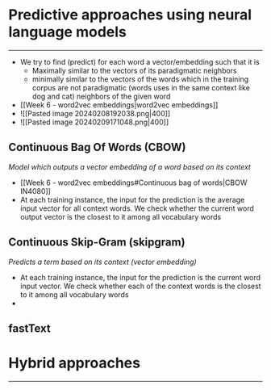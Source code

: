 


# Predictive approaches using neural language models
---

* We try to find (predict) for each word a vector/embedding such that it is
	* Maximally similar to the vectors of its paradigmatic neighbors
	* minimally similar to the vectors of the words which in the training corpus are not paradigmatic (words uses in the same context like dog and cat) neighbors of the given word
* [[Week 6 - word2vec embeddings|word2vec embeddings]]
* ![[Pasted image 20240208192038.png|400]]
* ![[Pasted image 20240209171048.png|400]]
## Continuous Bag Of Words (CBOW)
_Model which outputs a vector embedding of a word based on its context_

* [[Week 6 - word2vec embeddings#Continuous bag of words|CBOW IN4080]]
* At each training instance, the input for the prediction is the average input vector for all context words. We check whether the current word output vector is the closest to it among all vocabulary words



## Continuous Skip-Gram (skipgram)
_Predicts a term based on its context (vector embedding)_

* At each training instance, the input for the prediction is the current word input vector. We check whether each of the context words is the closest to it among all vocabulary words
* 


## fastText




# Hybrid approaches
---